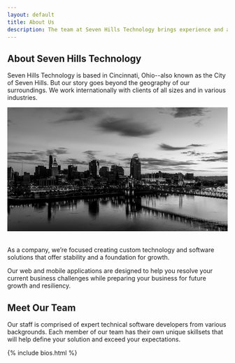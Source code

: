 ```yaml
---
layout: default
title: About Us
description: The team at Seven Hills Technology brings experience and a wide variety of technical skills to the table for our clients in Cincinnati Ohio and Nationwide.
---
```


<section class="sh-intro">
    <div class="sh-tagline">
        <h1 class="sh-header-lines"><span>About Seven Hills Technology</span></h1>
    </div>
    <div class="sh-description">
        <p>Seven Hills Technology is based in Cincinnati, Ohio--also known as the City of Seven Hills. But our story goes beyond the geography of our surroundings. We work internationally with clients of all sizes and in various industries.</p>
        <img src="/images/cinci-bw.jpg" alt="cincinnati" style="max-width:100%" />
        <br /><br />
        <p>As a company, we’re focused creating custom technology and software solutions that offer stability and a foundation for growth.</p>
        <p>Our web and mobile applications are designed to help you resolve your current business challenges while preparing your business for future growth and resiliency.</p>
    </div>
    <div class="sh-tagline">
        <h2 class="sh-header-lines"><span>Meet Our Team</span></h2>
    </div>
    <div class="sh-description">
        <p>Our staff is comprised of expert technical software developers from various backgrounds. Each member of our team has their own unique skillsets that will help define your solution and exceed your expectations.</p>
    </div>
    <div class="sh-about-us">
        {% include bios.html %}
    </div>
</section>